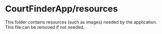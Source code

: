 # CourtFinderApp/resources

This folder contains resources (such as images) needed by the application. This file can
be removed if not needed.
